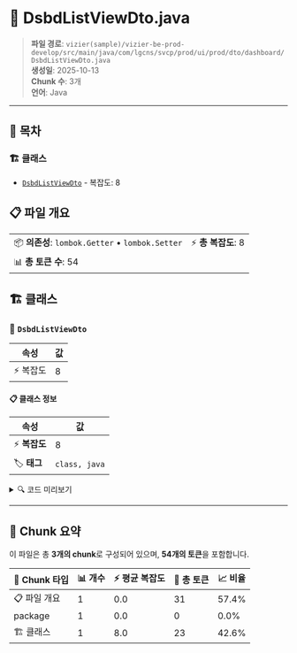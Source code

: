 # 📄 DsbdListViewDto.java

> **파일 경로**: `vizier(sample)/vizier-be-prod-develop/src/main/java/com/lgcns/svcp/prod/ui/prod/dto/dashboard/DsbdListViewDto.java`  
> **생성일**: 2025-10-13  
> **Chunk 수**: 3개  
> **언어**: Java
---

## 📑 목차

### 🏗️ 클래스
- [`DsbdListViewDto`](#class-dsbdlistviewdto) - 복잡도: 8

## 📋 파일 개요

| | |
|--|--|
| 📦 **의존성**: `lombok.Getter` • `lombok.Setter` | ⚡ **총 복잡도**: 8 |
| 📊 **총 토큰 수**: 54 |  |



## 🏗️ 클래스

### <a id="class-dsbdlistviewdto"></a>🎯 `DsbdListViewDto`

| 속성 | 값 |
|------|----|
| ⚡ 복잡도 | 8 |



#### 📋 클래스 정보

| 속성 | 값 |
|------|----|
| ⚡ **복잡도** | 8 || 📍 **라인 범위** | 8-8 |
| 🏷️ **태그** | `class, java` |

<details>
<summary>🔍 코드 미리보기</summary>

```java
public class DsbdListViewDto {
	
	private String dsbdViewUuid;
	private String dsbdViewName;
	private String dsbdViewCode;
	private String dsbdViewDscrCntn;
	private Integer posX;
	private Integer posY;
}...
```

**Chunk 정보**
- 🆔 **ID**: `85f5dcc7d653`
- 📍 **라인**: 8-8
- 📊 **토큰**: 23
- 🏷️ **태그**: `class, java`

</details>

---





## 🧩 Chunk 요약

이 파일은 총 **3개의 chunk**로 구성되어 있으며, **54개의 토큰**을 포함합니다.

| 🧩 Chunk 타입 | 📊 개수 | ⚡ 평균 복잡도 | 📝 총 토큰 | 📈 비율 |
|---------------|--------|-------------|----------|--------|
| 📋 파일 개요 | 1 | 0.0 | 31 | 57.4% |
| package | 1 | 0.0 | 0 | 0.0% |
| 🏗️ 클래스 | 1 | 8.0 | 23 | 42.6% |

